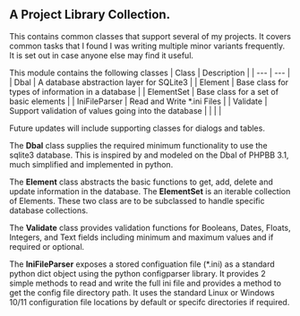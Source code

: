 ## A Project Library Collection.


This contains common classes that support several of my projects. It
covers common tasks that I found I was writing multiple minor variants
frequently. It is set out in case anyone else may find it useful.

This module contains the following classes
| Class | Description |
| --- | --- |
| Dbal | A database abstraction layer for SQLite3 |
| Element | Base class for types of information in a database |
| ElementSet | Base class for a set of basic elements |
| IniFileParser | Read and Write *.ini Files |
| Validate | Support validation of values going into the database |
|  |  |

<!--
Package lbk_library.gui has the gui related classes |
| Class | Description |
| --- | --- |
| gui.Dialog | A basic dialog with a number of general support fuctions |
| gui.FocusComboBox | Extend the QCombBox to emit the 'activate' signal<BR>on the focus lost event |
|  |  |
-->

Future updates will include supporting classes for dialogs and tables.

The **Dbal** class supplies the required minimum functionality to use
the sqlite3 database. This is inspired by and modeled on the Dbal of
PHPBB 3.1, much simplified and implemented in python.

The **Element** class abstracts the basic functions to get, add, delete
and update information in the database. The **ElementSet** is an
iterable collection of Elements. These two class are to be subclassed to
handle specific database collections.

The **Validate** class provides validation functions for Booleans,
Dates, Floats, Integers, and Text fields including minimum and maximum
values and if required or optional.

The **IniFileParser** exposes a stored configuation file (*.ini) as a
standard python dict object using the python configparser library. It
provides 2 simple methods to read and write the full ini file and
provides a method to get the config file directory path. It uses the
standard Linux or Windows 10/11 configuration file locations by default
or specifc directories if required.

<!--
The **qt.Dialog** class is the base class extending the QDialog class
with common functionality used by all the project Dilaogs. This includes
the 'record_index' and 'remarks' fields used in all database records,
element default values and validity checks for dialog entries, and a
number of canned message box dialogs.

The **qt.FocusComboBox** extends the standard QVComboBox to include
handling the "FocusOut' event to emit the 'activated' signal to enable
error checking on lost of focus.
-->




